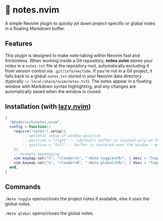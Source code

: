 # 📝 notes.nvim

A simple Neovim plugin to quickly jot down project-specific or global notes in a floating Markdown buffer.

## Features

This plugin is designed to make note-taking within Neovim fast and frictionless. When working inside a Git repository, **notes.nvim** stores your notes in a `notes.txt` file at the repository root, automatically excluding it from version control via `.git/info/exclude`. If you're not in a Git project, it falls back to a global `notes.txt` stored in your Neovim data directory (typically `~/.local/share/nvim/notes.txt`). The notes appear in a floating window with Markdown syntax highlighting, and any changes are automatically saved when the window is closed.

## Installation (with [lazy.nvim](https://github.com/folke/lazy.nvim))

```lua
{
  "BKoderisch/notes.nvim",
  config = function()
    require("notes").setup({
        -- optional setup of window position
        -- position = "right" -- (default) buffer is located only on the right side of the window - better visibiliy over notes and code
        -- position = "full" -- buffer is centered over the window - maximum space
    })
    -- example keymapping
    vim.keymap.set("n", "<leader>n", ":Note toggle<CR>", { desc = "Toggle project note" })
    vim.keymap.set("n", "<leader>N", ":Note global<CR>", { desc = "Toggle global note" })
  end,
}
```

## Commands

`:Note toggle` opens/closes the project notes if available, else it uses the global notes.

`:Note global` opens/closes the global notes.


